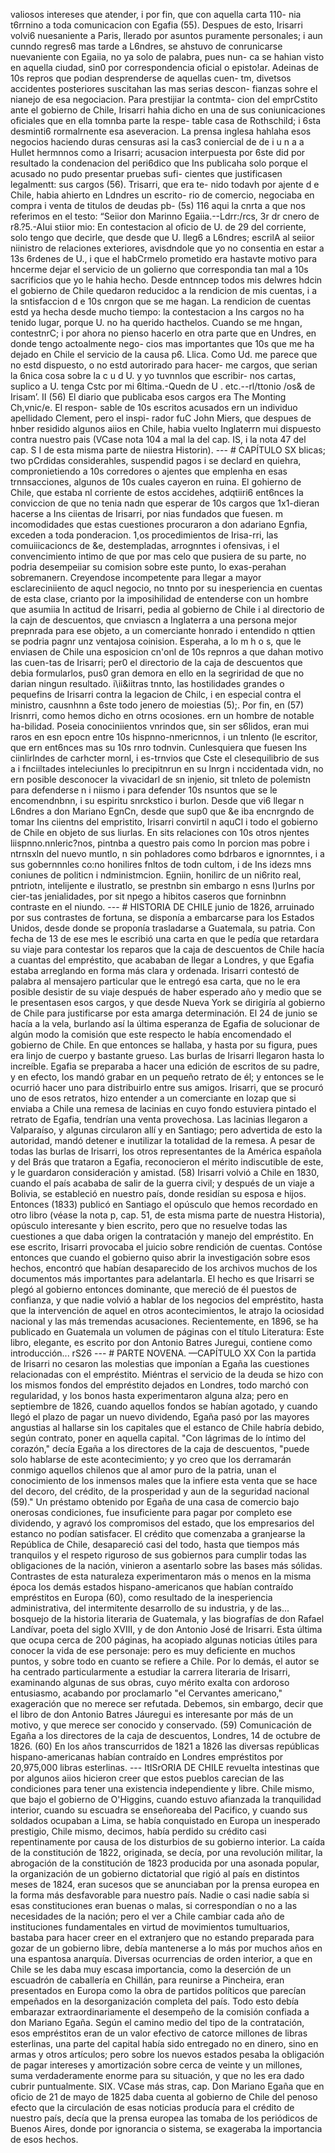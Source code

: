 valiosos intereses que atender, i por fin, que con aquella carta 110- nia t6rrnino a toda comunicacion con Egafia (55). Despues de esto, Irisarri volvi6 nuesaniente a Paris, llerado por asuntos puramente personales; i aun cunndo regres6 mas tarde a L6ndres, se ahstuvo de conrunicarse nuevaniente con Egaiia, no ya solo de palabra, pues nun- ca se hahian visto en aquella ciudad, sin0 por correspondencia oficial o episto!ar. Adeinas de 10s repros que podian desprenderse de aquellas cuen- tm, divetsos accidentes posteriores suscitahan las mas serias descon- fianzas sohre el nianejo de esa negociacion. Para prestijiar la contmta- cion del emprCstito ante el gobierno de Chile, Irisarri hahia dicho en una de sus coniunicaciones oficiales que en ella tomnba parte la respe- table casa de Rothschild; i 6sta desminti6 rormalrnente esa aseveracion. La prensa inglesa hahlaha esos negocios haciendo duras censuras asi la cas3 coniercial de de i u n a a Hullet hermnnos como a Irisarri; acusacion interpuesta por 6ste did por resultado la condenacion del peri6dico que Ins publicaha solo porque el acusado no pudo presentar pruebas sufi- cientes que justificasen legalmentt: sus cargos (56). Trisarri, que era te- nido todavh por ajente d e Chile, habia ahierto en Ldndres un escrito- rio de comercio, negociaba en compra i venta de titulos de deudas pb- (5s) 116 aqui la cnrta a que nos referimos en el testo: “Seiior don Marinno Egaiia.--Ldrr:/rcs, 3r dr cnero de r8.?5.-AIui stiior mio: En contestacion al oficio de U. de 29 del corriente, solo tengo que decirle, que desde que U. lleg6 a L6ndres; escrilA al seiior niinistro de relaciones exteriores, avisdndole que yo no consentia en estar a 13s 6rdenes de U., i que el habCrmelo prometido era hastavte motivo para hncerme dejar el servicio de un golierno que correspondia tan mal a 10s sacrificios que yo le hahia hecho. Desde entnncep todos mis delwres hdcin el gobierno de Chile quedaron reducidoc a la rendicion de mis cuentas, i a la sntisfaccion d e 10s cnrgon que se me hagan. La rendicion de cuentas estd ya hecha desde mucho tiempo: la contestacion a Ins cargos no ha tenido lugar, porque U. no ha querido hacthelos. Cuando se me hngan, contestnrC; i por ahora no pienso hacerlo en otra parte que en Undres, en donde tengo actoalmente nego- cios mas importantes que 10s que me ha dejado en Chile el servicio de la causa p6. Llica. Como Ud. me parece que no estd dispuesto, o no estd autorirado para hacer- me cargos, que serian la 6nica cosa sobre la c u d U. y yo tuvnnlos que escribir- nos cartas, suplico a U. tenga Cstc por mi 6ltima.-Quedn de U . etc.--rl/ttonio /os&#x26; de Irisam’. II (56) El diario que publicaba esos cargos era The Monting Ch,vnic/e. El respon- sable de 10s escritos acusados ern un individuo apellidado Clement, pero el inspi- rador fuC John Miers, que despues de hnber residido algunos aiios en Chile, habia vuelto Inglaterrn mui dispuesto contra nuestro pais (VCase nota 104 a mal la del cap. IS, i la nota 47 del cap. S I de esta misma parte de niiestra Historin). --- # CAPÍTULO SX blicas; two pCrdidas considerahles, suspendid pagos i se declard en quiehra, compronietiendo a 10s corredores o ajentes que emplenha en esas trnnsacciones, algunos de 10s cuales cayeron en ruina. El gohierno de Chile, que estaba nl corriente de estos accidehes, adqtiiri6 ent6nces la conviccion de que no tenia nadn que esperar de 10s cargos que 1x1-dieran hacerse a Ins ciientas de Irisarri, por nias fundados que fuesen. m incomodidades que estas cuestiones procuraron a don adariano Egnfia, exceden a toda ponderacion. 1,os procedimientos de Irisa-rri, las comuiiicacioncs de &#x26;e, destempladas, arrognntes i ofensivas, i el convencimiento intimo de que por mas celo que pusiera de su parte, no podria desempeiiar su comision sobre este punto, lo exas-perahan sobremanern. Creyendose incompetente para llegar a mayor esclareciniiento de aqucl negocio, no tnnto por su inesperiencia en cuentas de esta clase, crianto por la imposihilidad de entenderse con un hombre que asumiia In actitud de Irisarri, pedia al gobierno de Chile i al directorio de la cajn de descuentos, que cnviascn a Inglaterra a una persona mejor prepnrada para ese objeto, a un comerciante honrado i entendido n qttien se podria pagnr unz ventajosa coinision. Esperaha, a lo m h o s, que le enviasen de Chile una esposicion cn'onl de 10s repnros a que dahan motivo las cuen-tas de Irisarri; per0 el directorio de la caja de descuentos que debia formularlos, pus0 gran demora en ello en la segriridad de que no darian ningun resultado. i\ii&#x26;iitras tnnto, las hostilidades grandes o pequefins de Irisarri contra la legacion de Chilc, i en especial contra el ministro, causnhnn a 6ste todo jenero de moiestias (5);. Por fin, en (57) Irisnrri, como hemos dicho en otrns ocosiones. ern un hombre de notable ha-bilidad. Poseia conociniientos vnrindos que, sin ser s6lidos, eran mui raros en esn epocn entre 10s hispnno-nmericnnos, i un tnlento (le escritor, que ern ent6nces mas su 10s rnro todnvin. Cunlesquiera que fuesen Ins ciinlirlndes de carhcter mornl, i es-trnvios que Cste el clesequilibrio de sus a i fnciiltades inteleciunles lo precipitnrun en su lnrgn i nccidentada vidn, no ern posible desconocer la vivacidarl de sn injenio, sit tnleto de polemistn para defenderse n i niismo i para defender 10s nsuntos que se le encomendnbnn, i su espiritu snrckstico i burlon. Desde que vi6 llegar n L6ndres a don Mariano EgnCn, desde que sup0 que &#x26;e iba encnrgndo de tomar Ins ciientns del empristito, Irisarri convirtil n aquCl i todo el gobierno de Chile en objeto de sus liurlas. En sits relaciones con 10s otros njentes liispnno.nnleric?nos, pintnba a questro pais como In porcion mas pobre i ntrnsxln del nuevo muntlo, n sin pohladores como bdrbaros e ignornntes, i a sus gobernnnles co:no honilires fnltos de todn cultom, i de Ins idezs mns coniunes de politicn i ndministmcion. Egniin, honilirc de un ni6rito real, pntriotn, intelijente e ilustratlo, se prestnbn sin embargo n esns I)urlns por cier-tas jenialidades, por sit npego a hibitos caseros que forninbnn contraste en el niundo. --- # HISTORIA DE CHILE junio de 1826, arruinado por sus contrastes de fortuna, se disponía a embarcarse para los Estados Unidos, desde donde se proponía trasladarse a Guatemala, su patria. Con fecha de 13 de ese mes le escribió una carta en que le pedía que retardara su viaje para contestar los reparos que la caja de descuentos de Chile hacía a cuantas del empréstito, que acababan de llegar a Londres, y que Egafia estaba arreglando en forma más clara y ordenada. Irisarri contestó de palabra al mensajero particular que le entregó esa carta, que no le era posible desistir de su viaje después de haber esperado año y medio que se le presentasen esos cargos, y que desde Nueva York se dirigiría al gobierno de Chile para justificarse por esta amarga determinación. El 24 de junio se hacía a la vela, burlando así la última esperanza de Egafia de solucionar de algún modo la comisión que este respecto le había encomendado el gobierno de Chile. En que entonces se hallaba, y hasta por su figura, pues era linjo de cuerpo y bastante grueso. Las burlas de Irisarri llegaron hasta lo increíble. Egafia se preparaba a hacer una edición de escritos de su padre, y en efecto, los mandó grabar en un pequeño retrato de él; y entonces se le ocurrió hacer uno para distribuirlo entre sus amigos. Irisarri, que se procuró uno de esos retratos, hizo entender a un comerciante en lozap que si enviaba a Chile una remesa de lacinias en cuyo fondo estuviera pintado el retrato de Egafia, tendrían una venta provechosa. Las lacinias llegaron a Valparaíso, y algunas circularon allí y en Santiago; pero advertida de esto la autoridad, mandó detener e inutilizar la totalidad de la remesa. A pesar de todas las burlas de Irisarri, los otros representantes de la América española y del Brás que trataron a Egafia, reconocieron el mérito indiscutible de este, y le guardaron consideración y amistad. (58) Irisarri volvió a Chile en 1830, cuando el país acababa de salir de la guerra civil; y después de un viaje a Bolivia, se estableció en nuestro país, donde residían su esposa e hijos. Entonces (1833) publicó en Santiago el opúsculo que hemos recordado en otro libro (véase la nota p, cap. 51, de esta misma parte de nuestra Historia), opúsculo interesante y bien escrito, pero que no resuelve todas las cuestiones a que daba origen la contratación y manejo del empréstito. En ese escrito, Irisarri provocaba el juicio sobre rendición de cuentas. Contóse entonces que cuando el gobierno quiso abrir la investigación sobre esos hechos, encontró que habían desaparecido de los archivos muchos de los documentos más importantes para adelantarla. El hecho es que Irisarri se plegó al gobierno entonces dominante, que mereció de él puestos de confianza, y que nadie volvió a hablar de los negocios del empréstito, hasta que la intervención de aquel en otros acontecimientos, le atrajo la ociosidad nacional y las más tremendas acusaciones. Recientemente, en 1896, se ha publicado en Guatemala un volumen de páginas con el título Literatura: Este libro, elegante, es escrito por don Antonio Batres Juregui, contiene como introducción... rS26 --- # PARTE NOVENA. —CAPÍTULO XX Con la partida de Irisarri no cesaron las molestias que imponían a Egaña las cuestiones relacionadas con el empréstito. Miéntras el servicio de la deuda se hizo con los mismos fondos del empréstito dejados en Londres, todo marchó con regularidad, y los bonos hasta experimentaron alguna alza; pero en septiembre de 1826, cuando aquellos fondos se habían agotado, y cuando llegó el plazo de pagar un nuevo dividendo, Egaña pasó por las mayores angustias al hallarse sin los capitales que el estanco de Chile habría debido, según contrato, poner en aquella capital. "Con lágrimas de lo íntimo del corazón," decía Egaña a los directores de la caja de descuentos, "puede solo hablarse de este acontecimiento; y yo creo que los derramarán conmigo aquellos chilenos que al amor puro de la patria, unan el conocimiento de los inmensos males que la infiere esta venta que se hace del decoro, del crédito, de la prosperidad y aun de la seguridad nacional (59)." Un préstamo obtenido por Egaña de una casa de comercio bajo onerosas condiciones, fue insuficiente para pagar por completo ese dividendo, y agravó los compromisos del estado, que los empresarios del estanco no podían satisfacer. El crédito que comenzaba a granjearse la República de Chile, desapareció casi del todo, hasta que tiempos más tranquilos y el respeto riguroso de sus gobiernos para cumplir todas las obligaciones de la nación, vinieron a asentarlo sobre las bases más sólidas. Contrastes de esta naturaleza experimentaron más o menos en la misma época los demás estados hispano-americanos que habían contraído empréstitos en Europa (60), como resultado de la inesperiencia administrativa, del intermitente desarrollo de su industria, y de las... bosquejo de la historia literaria de Guatemala, y las biografías de don Rafael Landívar, poeta del siglo XVIII, y de don Antonio José de Irisarri. Esta última que ocupa cerca de 200 páginas, ha acopiado algunas noticias útiles para conocer la vida de ese personaje: pero es muy deficiente en muchos puntos, y sobre todo en cuanto se refiere a Chile. Por lo demás, el autor se ha centrado particularmente a estudiar la carrera literaria de Irisarri, examinando algunas de sus obras, cuyo mérito exalta con ardoroso entusiasmo, acabando por proclamarlo "el Cervantes americano," exageración que no merece ser refutada. Debemos, sin embargo, decir que el libro de don Antonio Batres Jáuregui es interesante por más de un motivo, y que merece ser conocido y conservado. <footnote> (59) Comunicación de Egaña a los directores de la caja de descuentos, Londres, 14 de octubre de 1826. (60) En los años transcurridos de 1821 a 1826 las diversas repúblicas hispano-americanas habían contraído en Londres empréstitos por 20,975,000 libras esterlinas. </footnote> --- ItISrORIA DE CHILE revuelta intestinas que por algunos aiios hicieron creer que estos pueblos carecian de las condiciones para tener una existencia independiente y libre. Chile mismo, que bajo el gobierno de O'Higgins, cuando estuvo afianzada la tranquilidad interior, cuando su escuadra se enseñoreaba del Pacifico, y cuando sus soldados ocupaban a Lima, se había conquistado en Europa un inesperado prestigio, Chile mismo, decimos, había perdido su crédito casi repentinamente por causa de los disturbios de su gobierno interior. La caída de la constitución de 1822, originada, se decía, por una revolución militar, la abrogación de la constitución de 1823 producida por una asonada popular, la organización de un gobierno dictatorial que rigió al país en distintos meses de 1824, eran sucesos que se anunciaban por la prensa europea en la forma más desfavorable para nuestro país. Nadie o casi nadie sabía si esas constituciones eran buenas o malas, si correspondían o no a las necesidades de la nación; pero el ver a Chile cambiar cada año de instituciones fundamentales en virtud de movimientos tumultuarios, bastaba para hacer creer en el extranjero que no estando preparada para gozar de un gobierno libre, debía mantenerse a lo más por muchos años en una espantosa anarquía. Diversas ocurrencias de orden interior, a que en Chile se les daba muy escasa importancia, como la deserción de un escuadrón de caballería en Chillán, para reunirse a Pincheira, eran presentados en Europa como la obra de partidos políticos que parecían empeñados en la desorganización completa del país. Todo esto debía embarazar extraordinariamente el desempeño de la comisión confiada a don Mariano Egaña. Según el camino medio del tipo de la contratación, esos empréstitos eran de un valor efectivo de catorce millones de libras esterlinas, una parte del capital había sido entregado no en dinero, sino en armas y otros artículos; pero sobre los nuevos estados pesaba la obligación de pagar intereses y amortización sobre cerca de veinte y un millones, suma verdaderamente enorme para su situación, y que no les era dado cubrir puntualmente. SIX. VCase más stras, cap. Don Mariano Egaña que en oficio de 21 de mayo de 1825 daba cuenta al gobierno de Chile del penoso efecto que la circulación de esas noticias producía para el crédito de nuestro país, decía que la prensa europea las tomaba de los periódicos de Buenos Aires, donde por ignorancia o sistema, se exageraba la importancia de esos hechos.